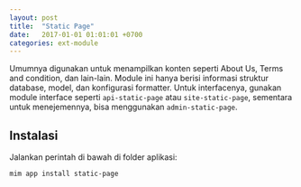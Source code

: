 ```yaml
---
layout: post
title:  "Static Page"
date:   2017-01-01 01:01:01 +0700
categories: ext-module
---
```


Umumnya digunakan untuk menampilkan konten seperti About Us, Terms and condition, dan lain-lain.
Module ini hanya berisi informasi struktur database, model, dan konfigurasi formatter.
Untuk interfacenya, gunakan module interface seperti `api-static-page` atau `site-static-page`,
sementara untuk menejemennya, bisa menggunakan `admin-static-page`.

## Instalasi

Jalankan perintah di bawah di folder aplikasi:

```
mim app install static-page
```
